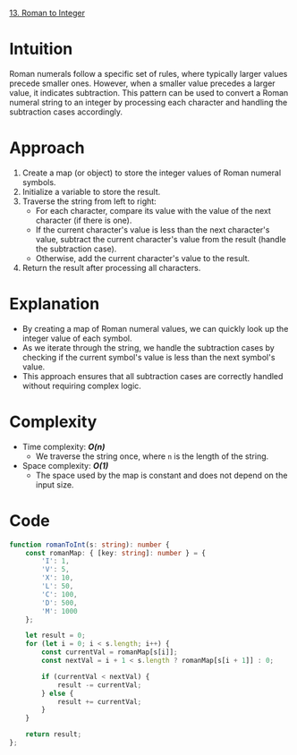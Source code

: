 [13. Roman to Integer](https://leetcode.com/problems/roman-to-integer/)

# Intuition
Roman numerals follow a specific set of rules, where typically larger values precede smaller ones. However, when a smaller value precedes a larger value, it indicates subtraction. This pattern can be used to convert a Roman numeral string to an integer by processing each character and handling the subtraction cases accordingly.

# Approach
1. Create a map (or object) to store the integer values of Roman numeral symbols.
2. Initialize a variable to store the result.
3. Traverse the string from left to right:
   - For each character, compare its value with the value of the next character (if there is one).
   - If the current character's value is less than the next character's value, subtract the current character's value from the result (handle the subtraction case).
   - Otherwise, add the current character's value to the result.
4. Return the result after processing all characters.

# Explanation
- By creating a map of Roman numeral values, we can quickly look up the integer value of each symbol.
- As we iterate through the string, we handle the subtraction cases by checking if the current symbol's value is less than the next symbol's value.
- This approach ensures that all subtraction cases are correctly handled without requiring complex logic.

# Complexity
- Time complexity: ***O(n)***
  - We traverse the string once, where `n` is the length of the string.
- Space complexity: ***O(1)***
  - The space used by the map is constant and does not depend on the input size.

# Code
```TypeScript
function romanToInt(s: string): number {
    const romanMap: { [key: string]: number } = {
        'I': 1,
        'V': 5,
        'X': 10,
        'L': 50,
        'C': 100,
        'D': 500,
        'M': 1000
    };

    let result = 0;
    for (let i = 0; i < s.length; i++) {
        const currentVal = romanMap[s[i]];
        const nextVal = i + 1 < s.length ? romanMap[s[i + 1]] : 0;

        if (currentVal < nextVal) {
            result -= currentVal;
        } else {
            result += currentVal;
        }
    }

    return result;
};

